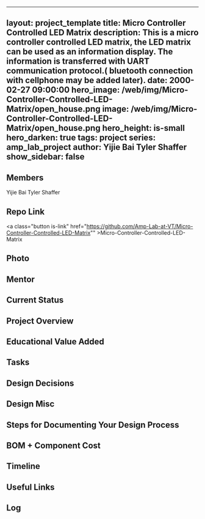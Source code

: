
---
layout: project_template
title: Micro Controller Controlled LED Matrix
description: This is a micro controller controlled LED matrix, the LED matrix can be used as an information display. The information is transferred with UART communication protocol.( bluetooth connection with cellphone may be added later).
date: 2000-02-27 09:00:00
hero_image: /web/img/Micro-Controller-Controlled-LED-Matrix/open_house.png
image: /web/img/Micro-Controller-Controlled-LED-Matrix/open_house.png
hero_height: is-small
hero_darken: true
tags: project
series: amp_lab_project
author: Yijie Bai
Tyler Shaffer
show_sidebar: false
---



## Members
Yijie Bai
Tyler Shaffer

## Repo Link
<a class="button is-link" href="https://github.com/Amp-Lab-at-VT/Micro-Controller-Controlled-LED-Matrix"" >Micro-Controller-Controlled-LED-Matrix</a>

## Photo

## Mentor

## Current Status

## Project Overview


## Educational Value Added


## Tasks

## Design Decisions

## Design Misc

## Steps for Documenting Your Design Process

## BOM + Component Cost

## Timeline

## Useful Links

## Log
            